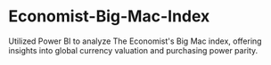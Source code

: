 # Economist-Big-Mac-Index
Utilized Power BI to analyze The Economist's Big Mac index, offering insights into global currency valuation and purchasing power parity.
